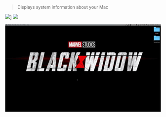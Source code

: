 > Displays system information about your Mac


![](https://img.shields.io/badge/version-v1.11-green?style=for-the-badge)]
[![](https://img.shields.io/badge/download-click-blue?style=for-the-badge)](./About%20Mac.alfredworkflow)



<!-- more -->


![](./screenshot.gif)
